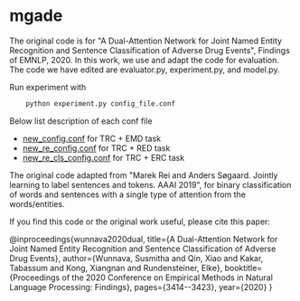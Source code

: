 # mgade
The original code is for "A Dual-Attention Network for Joint Named Entity Recognition and Sentence Classification of Adverse Drug Events", Findings of EMNLP, 2020. In this work, we use and adapt the code for evaluation. The code we have edited are evaluator.py, experiment.py, and model.py.

Run experiment with 
```cmd
    python experiment.py config_file.conf
```

Below list description of each conf file
* [new_config.conf](new_config.conf)  for TRC + EMD task
* [new_re_config.conf](new_re_config.conf) for TRC + RED task
* [new_re_cls_config.conf](new_re_cls_config.conf) for TRC + ERC task

The original code adapted from "Marek Rei and Anders Søgaard. Jointly learning to label sentences and tokens. AAAI 2019", for binary classification of words and sentences with a single type of attention from the words/entities.


If you find this code or the original work useful, please cite this paper:

@inproceedings{wunnava2020dual,
  title={A Dual-Attention Network for Joint Named Entity Recognition and Sentence Classification of Adverse Drug Events},
  author={Wunnava, Susmitha and Qin, Xiao and Kakar, Tabassum and Kong, Xiangnan and Rundensteiner, Elke},
  booktitle={Proceedings of the 2020 Conference on Empirical Methods in Natural Language Processing: Findings},
  pages={3414--3423},
  year={2020}
}
